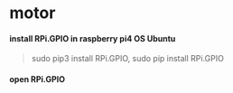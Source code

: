 # motor
#### install RPi.GPIO in raspberry pi4 OS Ubuntu
> sudo pip3 install RPi.GPIO, sudo pip install RPi.GPIO
#### open RPi.GPIO
